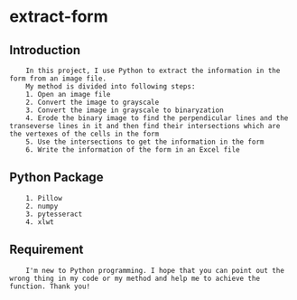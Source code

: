 # extract-form
## Introduction
        In this project, I use Python to extract the information in the form from an image file.
        My method is divided into following steps:
        1. Open an image file
        2. Convert the image to grayscale
        3. Convert the image in grayscale to binaryzation
        4. Erode the binary image to find the perpendicular lines and the transeverse lines in it and then find their intersections which are the vertexes of the cells in the form
        5. Use the intersections to get the information in the form
        6. Write the information of the form in an Excel file
## Python Package
        1. Pillow
        2. numpy
        3. pytesseract
        4. xlwt
## Requirement
        I'm new to Python programming. I hope that you can point out the wrong thing in my code or my method and help me to achieve the function. Thank you!
